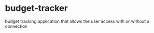 # budget-tracker
budget tracking application that allows the user access with or without a connection
